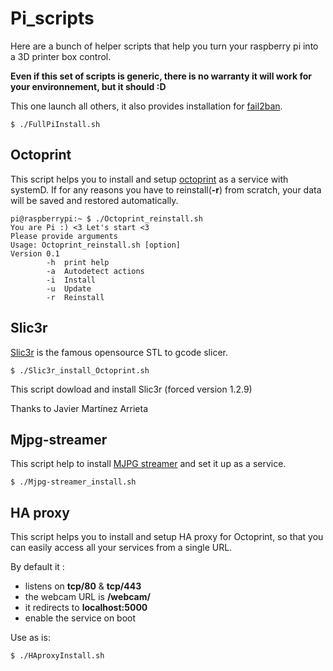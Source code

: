 # Pi_scripts

Here are a bunch of helper scripts that help you turn your raspberry pi into a 3D printer box control.

__Even if this set of scripts is generic, there is no warranty it will work for your environnement, but it should :D__

This one launch all others, it also provides installation for [fail2ban](https://www.fail2ban.org/).

	$ ./FullPiInstall.sh

## Octoprint

This script helps you to install and setup [octoprint](https://octopi.octoprint.org/) as a service with systemD.
If for any reasons you have to reinstall(**-r**) from scratch, your data will be saved and restored automatically.
 
	pi@raspberrypi:~ $ ./Octoprint_reinstall.sh
	You are Pi :) <3 Let's start <3
	Please provide arguments
	Usage: Octoprint_reinstall.sh [option]
	Version 0.1 
	 		-h	print help
	 		-a	Autodetect actions
	 		-i	Install
	 		-u	Update
	 		-r	Reinstall

##  Slic3r

[Slic3r](http://slic3r.org/) is the famous opensource STL to gcode slicer.

	$ ./Slic3r_install_Octoprint.sh

This script dowload and install Slic3r (forced version 1.2.9)

Thanks to Javier Martínez Arrieta

## Mjpg-streamer

This script help to install [MJPG streamer](https://github.com/jacksonliam/mjpg-streamer) and set it up as a service.

	$ ./Mjpg-streamer_install.sh

## HA proxy

This script helps you to install and setup HA proxy for Octoprint, so that you can easily access all your services from a single URL.

By default it :

* listens on **tcp/80** & **tcp/443**
* the webcam URL is **/webcam/**
* it redirects to **localhost:5000**
* enable the service on boot

Use as is:

	$ ./HAproxyInstall.sh
